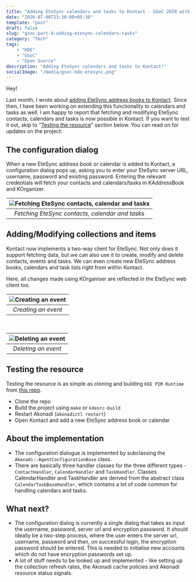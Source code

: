 ```yaml
---
title: "Adding EteSync calendars and tasks to Kontact - GSoC 2020 with KDE and EteSync [Part 4]"
date: "2020-07-08T23:30:00+05:30"
template: "post"
draft: false
slug: "gsoc-part-4-adding-etesync-calendars-tasks"
category: "Tech"
tags:
    - "KDE"
    - "GSoC"
    - "Open Source"
description: "Adding EteSync calendars and tasks to Kontact!"
socialImage: "/media/gsoc-kde-etesync.png"
---
```


Hey!

Last month, I wrote about [adding EteSync address books to Kontact](https://www.thejollyblog.tech/posts/KDE/gsoc-part-3-adding-etesync-addressbooks). Since then, I have been working on extending this functionality to calendars and tasks as well. I am happy to report that fetching and modifying EteSync contacts, calendars and tasks is now possible in Kontact. If you want to test it out, skip to "[Testing the resource](#testing-the-resource)" section below. You can read on for updates on the project:

## The configuration dialog

When a new EteSync address book or calendar is added to Kontact, a configuration dialog pops up, asking you to enter your EteSync server URL, username, password and existing password. Entering the relevant credentials will fetch your contacts and calendars/tasks in KAddressBook and KOrganizer.

| ![Fetching EteSync contacts, calendar and tasks](/media/EteSync-fetch-everything.gif) |
| :-----------------------------------------------------------------------------------: |
|                    _Fetching EteSync contacts, calendar and tasks_                    |

## Adding/Modifying collections and items

Kontact now implements a two-way client for EteSync. Not only does it support fetching data, but we can also use it to create, modify and delete contacts, events and tasks. We can even create new EteSync address books, calendars and task lists right from within Kontact.

Here, all changes made using KOrganiser are reflected in the EteSync web client too.

| ![Creating an event](/media/EteSync-create-event.gif) |
| :---------------------------------------------------: |
|                  _Creating an event_                  |

<br />

| ![Deleting an event](/media/EteSync-delete-event.gif) |
| :---------------------------------------------------: |
|                  _Deleting an event_                  |

## Testing the resource

Testing the resource is as simple as cloning and building `KDE PIM Runtime` from [this repo](https://invent.kde.org/sjolly/kdepim-runtime/-/tree/etesyncResource).

-   Clone the repo
-   Build the project using `make` or `kdesrc-build`
-   Restart Akonadi (`akonadictl restart`)
-   Open Kontact and add a new EteSync address book or calendar

## About the implementation

-   The configuration dialogue is implemented by subclassing the `Akonadi::AgentConfigurationBase` class.
-   There are basically three handler classes for the three different types - `ContactHandler`, `CalendarHandler` and `TaskHandler`. Classes CalendarHandler and TaskHandler are derived from the abstract class `CalendarTaskBaseHandler`, which contains a lot of code common for handling calendars and tasks.

## What next?

-   The configuration dialog is currently a single dialog that takes as input the username, password, server url and encryption password. It should ideally be a two-step process, where the user enters the server url, username, password and then, on successful login, the encryption password should be entered. This is needed to initialise new accounts which do not have encryption passwords set up.
-   A lot of stuff needs to be looked up and implemented - like setting up the collection refresh rates, the Akonadi cache policies and Akonadi resource status signals.
